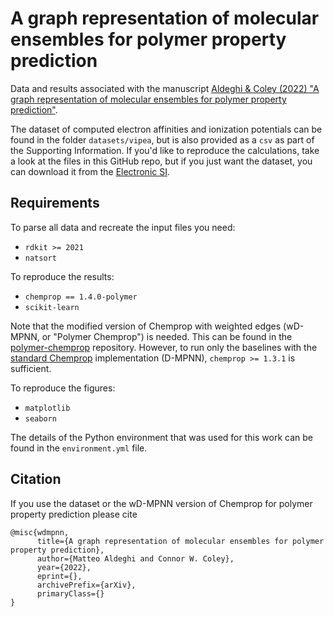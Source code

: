 # A graph representation of molecular ensembles for polymer property prediction

Data and results associated with the manuscript [Aldeghi & Coley (2022) "A graph representation of molecular ensembles for polymer property prediction"](#).

The dataset of computed electron affinities and ionization potentials can be found in the folder `datasets/vipea`, but is also provided as a `csv` as part of the Supporting Information. If you'd like to reproduce the calculations, take a look at the files in this GitHub repo, but if you just want the dataset, you can download it from the [Electronic SI](#).


## Requirements
To parse all data and recreate the input files you need:
* `rdkit >= 2021`
* `natsort`

To reproduce the results:
* `chemprop == 1.4.0-polymer`
* `scikit-learn`

Note that the modified version of Chemprop with weighted edges (wD-MPNN, or "Polymer Chemprop") is needed. This  can be found in the [polymer-chemprop](https://github.com/coleygroup/polymer-chemprop) repository. However, to run only the baselines with the [standard Chemprop](https://github.com/chemprop/chemprop) implementation (D-MPNN), `chemprop >= 1.3.1` is sufficient.

To reproduce the figures:
* `matplotlib`
* `seaborn`

The details of the Python environment that was used for this work can be found in the `environment.yml` file.

## Citation
If you use the dataset or the wD-MPNN version of Chemprop for polymer property prediction please cite

```
@misc{wdmpnn,
      title={A graph representation of molecular ensembles for polymer property prediction}, 
      author={Matteo Aldeghi and Connor W. Coley},
      year={2022},
      eprint={},
      archivePrefix={arXiv},
      primaryClass={}
}
```